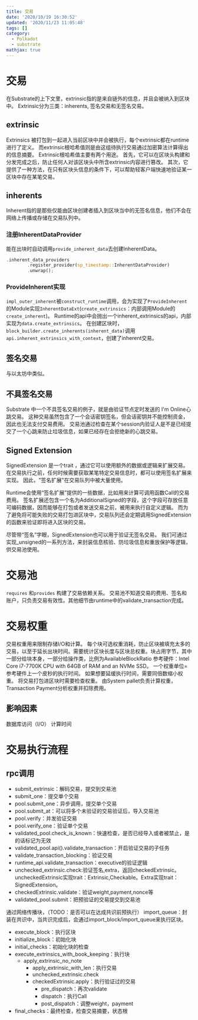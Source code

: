 ```yaml
---
title: 交易
date: '2020/10/19 16:30:52'
updated: '2020/11/23 11:05:48'
tags: []
category:
  - Polkadot
  - substrate
mathjax: true
---
```

# 交易
在Substrate的上下文里，extrinsic指的是来自链外的信息，并且会被纳入到区块中。 Extrinsic分为三类：inherents, 签名交易和无签名交易。
<!--more-->
## extrinsic
Extrinsics 被打包到一起进入当前区块中并会被执行，每个extrinsic都在runtime进行了定义。 而extrinsic根哈希值则是由这组待执行交易通过加密算法计算得出的信息摘要。 Extrinsic根哈希值主要有两个用途。 首先，它可以在区块头构建和分发完成之后，防止任何人对该区块头中所含extrinsic内容进行篡改。 其次，它提供了一种方法，在只有区块头信息的条件下，可以帮助轻客户端快速地验证某一区块中存在某笔交易。
## inherents
Inherent指的是那些仅能由区块创建者插入到区块当中的无签名信息，他们不会在网络上传播或存储在交易队列中。
### 注册InherentDataProvider
能在出块时自动调用`provide_inherent_data`去创建InherentData。
```rust
.inherent_data_providers
        .register_provider(sp_timestamp::InherentDataProvider)
        .unwrap();
```
### ProvideInherent实现
`impl_outer_inherent`被`construct_runtime`调用，会为实现了`ProvideInherent`的Module实现`InherentDataExt`(`create_extrinsics`：内部调用Module的`create_inherent`)。
Runtime的api中会抛出一个inherent_extrinsics的api，内部实现为`data.create_extrinsics`。
在创建区块时，`block_builder.create_inherents(inherent_data)`调用`api.inherent_extrinsics_with_context`，创建了inherent交易。
## 签名交易
与以太坊中类似。
## 不具签名交易
Substrate 中一个不具签名交易的例子，就是由验证节点定时发送的 I'm Online心跳交易。 这种交易虽然包含了一个会话密钥签名，但会话密钥并不能控制资金，因此也无法支付交易费用。 交易池通过检查在某个session内验证人是不是已经提交了一个心跳来防止垃圾信息，如果已经存在会拒绝新的心跳交易。
## Signed Extension
SignedExtension 是一个trait ，通过它可以使用额外的数据或逻辑来扩展交易。 在交易执行之前，任何时候需要获取某笔特定交易信息时，都可以使用签名扩展来实现。 因此，"签名扩展"在交易队列中被大量使用。

Runtime会使用“签名扩展”提供的一些数据，比如用来计算可调用函数Call的交易费用。 签名扩展还包含一个名为AdditionalSigned的字段，这个字段可存放任意可编码数据，因而能够在打包或者发送交易之前，被用来执行自定义逻辑。 而为了避免将可能失败的交易打包进区块中，交易队列还会定期调用SignedExtension的函数来验证即将进入区块的交易。

尽管带“签名”字眼，SignedExtension也可以用于验证无签名交易。 我们可通过实现_unsigned的一系列方法，来封装信息核验、防垃圾信息和重放保护等逻辑，供交易池使用。

# 交易池
`requires` 和`provides` 构建了交易依赖关系。
交易池不知道交易的费用、签名和账户，只负责交易有效性。其他细节由runtime中的validate_transaction完成。
# 交易权重
交易权重用来限制存储I/O和计算。
每个块可选权重消耗，防止区块被填充太多的交易，以至于延长出块时间。需要统计区块长度与区块总权重。块占用字节，其中一部分给块本身，一部分给操作类，比例为AvailableBlockRatio
参考硬件：Intel Core i7-7700K CPU with 64GB of RAM and an NVMe SSD。
一个权重单位=参考硬件上一个皮秒的执行时间。
如果想要延缓执行时间，需要同倍数缩小权重。
将交易打包进区块时需要检查权重。
由System pallet负责计算权重，Transaction Payment分析权重并扣除费用。
## 影响因素
数据库访问（I/O）
计算时间

# 交易执行流程
## rpc调用
* submit_extrinsic：解码交易，提交到交易池
* submit_one：提交单个交易
* pool.submit_one：异步调用，提交单个交易
* pool.submit_at：可以将多个未验证的交易验证后，导入交易池
* pool.verify：并发验证交易
* pool.verify_one：验证单个交易
* validated_pool.check_is_known：快速检查，是否已经导入或者被禁止，是的话标记为无效
* validated_pool.api().validate_transaction：开启验证交易的子任务
* validate_transaction_blocking：验证交易
* runtime_api.validate_transaction：executive的验证逻辑
* unchecked_extrinsic.check:验证签名,extra，返回checkedExtrinsic。uncheckedExtrinsic实现trait：Extrinsic,Checkable。Extra实现trait：SignedExtension。
* checkedExtrinsic.validate：验证weight,payment,nonce等
* validated_pool.submit：把预验证的交易提交到交易池

通过网络传播块，（TODO：是否可以在达成共识前预执行）
import_queue：封装在共识中，当共识完成后，会通过import_block/import_queue来执行区块。
* execute_block：执行区块
* initialize_block：初始化块
* initial_checks：初始化块的检查
* execute_extrinsics_with_book_keeping：执行块
    * apply_extrinsic_no_note
        * apply_extrinsic_with_len：执行交易
        * unchecked_extrinsic.check
        * checkedExtrinsic.apply：执行验证过的交易
            * pre_dispatch：再次validate
            * dispatch：执行Call
            * post_dispatch：调整weight，payment
* final_checks：最终检查，检查交易摘要，状态根